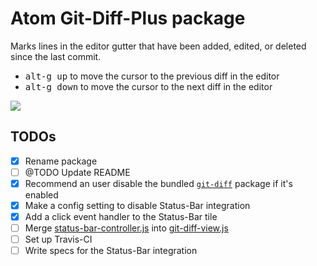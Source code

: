 # Atom Git-Diff-Plus package

<!-- [![OS X Build Status](https://travis-ci.org/atom/git-diff.svg?branch=master)](https://travis-ci.org/atom/git-diff) [![Windows Build Status](https://ci.appveyor.com/api/projects/status/9auj52cs0vso66nv/branch/master?svg=true)](https://ci.appveyor.com/project/Atom/git-diff/branch/master) [![Dependency Status](https://david-dm.org/atom/git-diff.svg)](https://david-dm.org/atom/git-diff) -->
<!-- @TODO The alternative Travis CI comes here -->

Marks lines in the editor gutter that have been added, edited, or deleted since the last commit.

  * <kbd>alt-g up</kbd> to move the cursor to the previous diff in the editor
  * <kbd>alt-g down</kbd> to move the cursor to the next diff in the editor

![](https://f.cloud.github.com/assets/671378/2241519/04791a24-9cd6-11e3-9a12-164cabe81d58.png)


## TODOs

- [x] Rename package
- [ ] @TODO Update README
- [x] Recommend an user disable the bundled [`git-diff`](https://github.com/atom/atom/tree/master/packages/git-diff) package if it's enabled
- [x] Make a config setting to disable Status-Bar integration
- [x] Add a click event handler to the Status-Bar tile
- [ ] Merge [status-bar-controller.js](lib/status-bar-controller.js) into [git-diff-view.js](lib/git-diff-view.js)
- [ ] Set up Travis-CI
- [ ] Write specs for the Status-Bar integration
